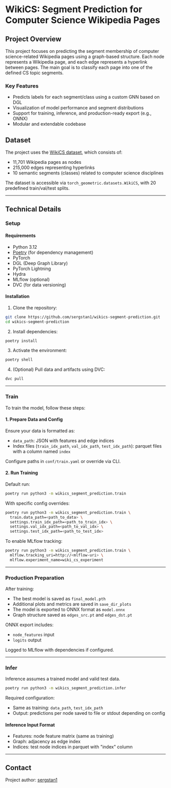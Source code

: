 # WikiCS: Segment Prediction for Computer Science Wikipedia Pages

## Project Overview

This project focuses on predicting the segment membership of computer science-related Wikipedia pages using a graph-based structure. Each node represents a Wikipedia page, and each edge represents a hyperlink between pages. The main goal is to classify each page into one of the defined CS topic segments.

### Key Features

* Predicts labels for each segment/class using a custom GNN based on DGL
* Visualization of model performance and segment distributions
* Support for training, inference, and production-ready export (e.g., ONNX)
* Modular and extendable codebase

## Dataset

The project uses the [WikiCS dataset](https://github.com/pmernyei/wiki-cs-dataset), which consists of:

* 11,701 Wikipedia pages as nodes
* 215,000 edges representing hyperlinks
* 10 semantic segments (classes) related to computer science disciplines

The dataset is accessible via `torch_geometric.datasets.WikiCS`, with 20 predefined train/val/test splits.

---

## Technical Details

### Setup

#### Requirements

* Python 3.12
* [Poetry](https://python-poetry.org/docs/) (for dependency management)
* PyTorch
* DGL (Deep Graph Library)
* PyTorch Lightning
* Hydra
* MLflow (optional)
* DVC (for data versioning)

#### Installation

1. Clone the repository:

```bash
git clone https://github.com/sergstan1/wikics-segment-prediction.git
cd wikics-segment-prediction
```

2. Install dependencies:

```bash
poetry install
```

3. Activate the environment:

```bash
poetry shell
```

4. (Optional) Pull data and artifacts using DVC:

```bash
dvc pull
```

---

### Train

To train the model, follow these steps:

#### 1. Prepare Data and Config

Ensure your data is formatted as:

* `data_path`: JSON with features and edge indices
* Index files (`train_idx_path`, `val_idx_path`, `test_idx_path`): parquet files with a column named `index`

Configure paths in `conf/train.yaml` or override via CLI.

#### 2. Run Training

Default run:

```bash
poetry run python3 -m wikics_segment_prediction.train
```

With specific config overrides:

```bash
poetry run python3 -m wikics_segment_prediction.train \
  train.data_path=<path_to_data> \
  settings.train_idx_path=<path_to_train_idx> \
  settings.val_idx_path=<path_to_val_idx> \
  settings.test_idx_path=<path_to_test_idx>
```

To enable MLflow tracking:

```bash
poetry run python3 -m wikics_segment_prediction.train \
  mlflow.tracking_uri=http://<mlflow-uri> \
  mlflow.experiment_name=wiki_cs_experiment
```

---

### Production Preparation

After training:

* The best model is saved as `final_model.pth`
* Additional plots and metrics are saved in `save_dir_plots`
* The model is exported to ONNX format as `model.onnx`
* Graph structure saved as `edges_src.pt` and `edges_dst.pt`

ONNX export includes:

* `node_features` input
* `logits` output

Logged to MLflow with dependencies if configured.

---

### Infer

Inference assumes a trained model and valid test data.

```bash
poetry run python3 -m wikics_segment_prediction.infer
```

Required configuration:

* Same as training: `data_path`, `test_idx_path`
* Output: predictions per node saved to file or stdout depending on config

#### Inference Input Format

* Features: node feature matrix (same as training)
* Graph: adjacency as edge index
* Indices: test node indices in parquet with "index" column

---

## Contact

Project author: [sergstan1](https://github.com/sergstan1)
